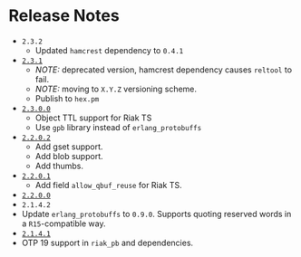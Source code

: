 Release Notes
=============

* `2.3.2`
  * Updated `hamcrest` dependency to `0.4.1`
* [`2.3.1`](https://github.com/basho/riak_pb/milestone/16)
  * *NOTE:* deprecated version, hamcrest dependency causes `reltool` to fail.
  * *NOTE:* moving to `X.Y.Z` versioning scheme.
  * Publish to `hex.pm`
* [`2.3.0.0`](https://github.com/basho/riak_pb/compare/2.2.0.2...2.3.0.0)
  * Object TTL support for Riak TS
  * Use `gpb` library instead of `erlang_protobuffs`
* [`2.2.0.2`](https://github.com/basho/riak_pb/compare/2.2.0.1...2.2.0.2)
  * Add gset support.
  * Add blob support.
  * Add thumbs.
* [`2.2.0.1`](https://github.com/basho/riak_pb/compare/2.2.0.0...2.2.0.1)
  * Add field `allow_qbuf_reuse` for Riak TS.
* [`2.2.0.0`](https://github.com/basho/riak_pb/compare/2.1.4.2...2.2.0.0)
* `2.1.4.2`
 * Update `erlang_protobuffs` to `0.9.0`. Supports quoting reserved words in a `R15`-compatible way.
* [`2.1.4.1`](https://github.com/basho/riak_pb/issues?q=milestone%3Ariak_pb-2.1.4.1)
 * OTP 19 support in `riak_pb` and dependencies.
